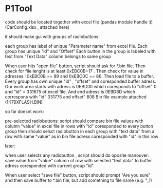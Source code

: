 # P1Tool
code should be located together with excel file (pandas module handle it) (CarConfig.xlsx , attached here)

it should make gui with groups of radiobuttons:

each group has label of unique "Parameter name" from excel file. Each group has unique "id" and "Offset"
Each button in the group is labeled with text from "Text Data" column belongs to same group

When user hits "open file" button, script should ask for *.bin file. Then check for file lenght is at least 0xEBC0B+17 . Then check for value in adresses i
0xEBC0B == 89 and 0xEBC0C == 86. Then load file to a buffer. 
Every group has own unique "id" , "offset" and coresponded buffer adress. 
Our work area starts with adress is 0EBD00 which coresponds to "offset" 0 and "id" = 331675  of excel file.
And end adress is  0EBD8D which correspons with "id" 331775 and offset" 808
Bin file example attached (1K79XFLASH.BIN)

so far doesnt work:

pre-selected radiobuttons: 
script should compare bin file values with column "value" in excel file in rows with "id" coresponded to every button group 
then should selsct radiobutton in each group with "text data" from a row with same "value" as in bin file adress coresponded with "id" in this row

later:

when user selects any radiobutton , script should do oposite manouver: 
save value from "value" column of row with selected "text data" to buffer adress coresponded with current group "id"

When user select "save file" button, script should prompt "Are you sure" and then save buffer to *.bin file, but add something to file name (e.g. "_1)
